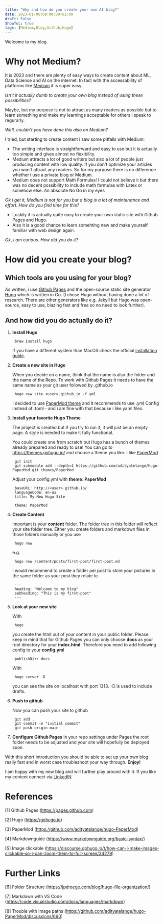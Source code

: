 ```yaml
---
title: "Why and how do you create your own AI blog?"
date: 2023-01-06T09:00:00+01:00
draft: False
ShowToc: true
tags: [Medium,Blog,Github,Hugo]
---
```


Welcome to my blog.

# Why not Medium?

It is 2023 and there are plenty of easy ways to create content about ML, Data Science and AI on the internet. In fact with the accessability of platforms like [Medium](https://medium.com) it is super easy.

 *Isn't it actually dumb to create your own blog instead of using these possibilities?*

Maybe, but my purpose is not to attract as many readers as possible but to learn something and make my learnings acceptable for others i speak to regurarly.

*Well, couldn't you have done this also on Medium?*

I tried, but starting to create content i saw some pitfalls with Medium:

- The writing interface is straightforward and easy to use but it is actually too simple and gives almost no flexibility.
- Medium attracts a lot of good writers but also a lot of people just producing content with low quality. If you don't optimize your articles you won't attract any readers. So for my purpose there is no difference whether i use a private blog or Medium.
- Medium does not support Math Formulas! I could not believe it but there was no decent possibility to include math formulas with Latex or somehow else. An absolute No Go in my eyes 


*Ok i get it, Medium is not for you but a blog is a lot of maintenance and effort. How do you find time for this?*

- Luckily it is actually quite easy to create your own static site with Github Pages and Hugo.
- Also it is a good chance to learn somehting new and make yourself familiar with web design again.

*Ok, i am curious. How did you do it?*

# How did you create your blog?

## Which tools are you using for your blog?

As written, i use [Github Pages](https://pages.github.com) and the open-source static site generator [Hugo](https://gohugo.io) which is written in Go. (I chose Hugo without having done a lot of research. There are other generators like e.g. Jekyll but Hugo was open-source, easy to use, blazing fast and free so no need to look further).

## And how did you do actually do it?

1. **Install Hugo**

    
        brew install hugo
    

    If you have a different system than MacOS check the official [installation guide](https://gohugo.io/installation/).

2. **Create a new site in Hugo**
   
   When you decide on a name, think that the name is also the folder and the name of the Repo. To work with Github Pages it needs to have the same name as your git user followed by .github.io

    
        hugo new site <user>.github.io -f yml
    

    I decided to use [PaperMod theme](https://github.com/adityatelange/hugo-PaperMod) and it recommends to use .yml Config instead of .toml - and i am fine with that because i like yaml files.

3. **Install your favorite Hugo Theme**
   
   The project is created but if you try to run it, it will just be an empty page. A style is needed to make it fully functional.

    You could create one from scratch but Hugo has a bunch of themes already prepared and ready to use! You can go to https://themes.gohugo.io/ and choose a theme you like. I like [PaperMod](https://github.com/adityatelange/hugo-PaperMod)

    
        git init
        git submodule add --depth=1 https://github.com/adityatelange/hugo-PaperMod.git themes/PaperMod
    

    Adjust your config.yml with **theme: PaperMod**

        baseURL: http://<user>.github.io/
        languageCode: en-us
        title: My New Hugo Site

        theme: PaperMod    

4. **Create Content**
    
    Important is your **content** folder. The folder tree in this folder will reflect your site folder tree.
    Either you create folders and markdown files in those folders manually or you use 

    
        hugo new
    

    e.g.

    
        hugo new /content/posts/first-post/first-post.md
    

    I would recommend to create a folder per post to store your pictures in the same folder as your post they relate to

    
        ---
        heading: "Welcome to my blog"
        subheading: "This is my first-post"
        ---
    

5. **Look at your new site**
   
    With

    
        hugo
    

    you create the html out of your content in your public folder.
    Please keep in mind that for Github Pages you can only choose **docs** as your root directory for your **index.html**.
    Therefore you need to add following config to your **config.yml**

    
        publishDir: docs
    

    With

    
        hugo server -D
    

    you can see the site on localhost with port 1313.
    -D is used to include drafts.

6. **Push to github**
   
   Now you can push your site to github

        git add .
        git commit -m "initial commit"
        git push origin main
   

7. **Configure Github Pages**
   In your repo settings under Pages the root folder needs to be adjusted and your site will hopefully be deployed soon. 

With this short introduction you should be able to set up your own blog really fast and in worst case troubleshoot your way through.
**Enjoy!**

I am happy with my new blog and will further play around with it. If you like my content connect via [LinkedIN](https://www.linkedin.com/in/patrickschnass/).

# References

[1] Github Pages (https://pages.github.com)

[2] Hugo (https://gohugo.io)

[3] PaperMod (https://github.com/adityatelange/hugo-PaperMod)

[4] Markdownguide (https://www.markdownguide.org/basic-syntax/)

[5] Image clickable (https://discourse.gohugo.io/t/how-can-i-make-images-clickable-so-i-can-zoom-them-to-full-screen/34279)

# Further Links

[6] Folder Structure (https://jpdroege.com/blog/hugo-file-organization/)

[7] Markdown with VS Code (https://code.visualstudio.com/docs/languages/markdown)

[8] Trouble with Image paths (https://github.com/adityatelange/hugo-PaperMod/discussions/690)
